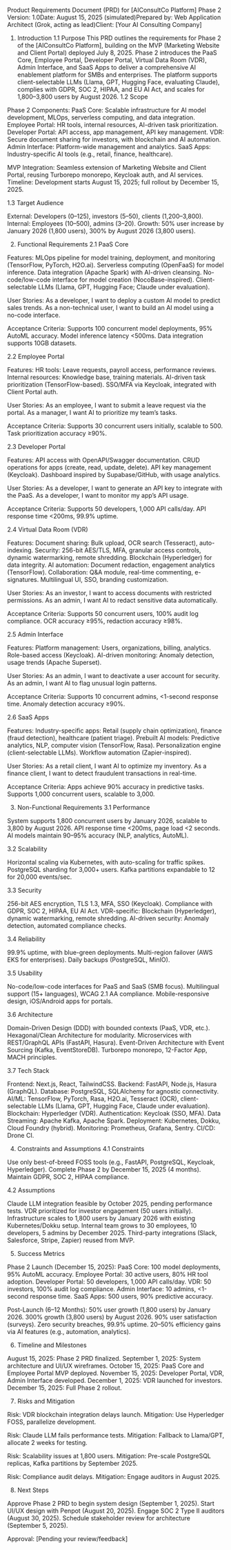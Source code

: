Product Requirements Document (PRD) for [AIConsultCo Platform] Phase 2
Version: 1.0Date: August 15, 2025 (simulated)Prepared by: Web Application Architect (Grok, acting as lead)Client: [Your AI Consulting Company]
1. Introduction
1.1 Purpose
This PRD outlines the requirements for Phase 2 of the [AIConsultCo Platform], building on the MVP (Marketing Website and Client Portal) deployed July 8, 2025. Phase 2 introduces the PaaS Core, Employee Portal, Developer Portal, Virtual Data Room (VDR), Admin Interface, and SaaS Apps to deliver a comprehensive AI enablement platform for SMBs and enterprises. The platform supports client-selectable LLMs (Llama, GPT, Hugging Face, evaluating Claude), complies with GDPR, SOC 2, HIPAA, and EU AI Act, and scales for 1,800–3,800 users by August 2026.
1.2 Scope

Phase 2 Components:
PaaS Core: Scalable infrastructure for AI model development, MLOps, serverless computing, and data integration.
Employee Portal: HR tools, internal resources, AI-driven task prioritization.
Developer Portal: API access, app management, API key management.
VDR: Secure document sharing for investors, with blockchain and AI automation.
Admin Interface: Platform-wide management and analytics.
SaaS Apps: Industry-specific AI tools (e.g., retail, finance, healthcare).


MVP Integration: Seamless extension of Marketing Website and Client Portal, reusing Turborepo monorepo, Keycloak auth, and AI services.
Timeline: Development starts August 15, 2025; full rollout by December 15, 2025.

1.3 Target Audience

External: Developers (0–125), investors (5–50), clients (1,200–3,800).
Internal: Employees (10–500), admins (3–20).
Growth: 50% user increase by January 2026 (1,800 users), 300% by August 2026 (3,800 users).

2. Functional Requirements
2.1 PaaS Core

Features:
MLOps pipeline for model training, deployment, and monitoring (TensorFlow, PyTorch, H2O.ai).
Serverless computing (OpenFaaS) for model inference.
Data integration (Apache Spark) with AI-driven cleansing.
No-code/low-code interface for model creation (NocoBase-inspired).
Client-selectable LLMs (Llama, GPT, Hugging Face; Claude under evaluation).


User Stories:
As a developer, I want to deploy a custom AI model to predict sales trends.
As a non-technical user, I want to build an AI model using a no-code interface.


Acceptance Criteria:
Supports 100 concurrent model deployments, 95% AutoML accuracy.
Model inference latency <500ms.
Data integration supports 10GB datasets.



2.2 Employee Portal

Features:
HR tools: Leave requests, payroll access, performance reviews.
Internal resources: Knowledge base, training materials.
AI-driven task prioritization (TensorFlow-based).
SSO/MFA via Keycloak, integrated with Client Portal auth.


User Stories:
As an employee, I want to submit a leave request via the portal.
As a manager, I want AI to prioritize my team’s tasks.


Acceptance Criteria:
Supports 30 concurrent users initially, scalable to 500.
Task prioritization accuracy ≥90%.



2.3 Developer Portal

Features:
API access with OpenAPI/Swagger documentation.
CRUD operations for apps (create, read, update, delete).
API key management (Keycloak).
Dashboard inspired by Supabase/GitHub, with usage analytics.


User Stories:
As a developer, I want to generate an API key to integrate with the PaaS.
As a developer, I want to monitor my app’s API usage.


Acceptance Criteria:
Supports 50 developers, 1,000 API calls/day.
API response time <200ms, 99.9% uptime.



2.4 Virtual Data Room (VDR)

Features:
Document sharing: Bulk upload, OCR search (Tesseract), auto-indexing.
Security: 256-bit AES/TLS, MFA, granular access controls, dynamic watermarking, remote shredding.
Blockchain (Hyperledger) for data integrity.
AI automation: Document redaction, engagement analytics (TensorFlow).
Collaboration: Q&A module, real-time commenting, e-signatures.
Multilingual UI, SSO, branding customization.


User Stories:
As an investor, I want to access documents with restricted permissions.
As an admin, I want AI to redact sensitive data automatically.


Acceptance Criteria:
Supports 50 concurrent users, 100% audit log compliance.
OCR accuracy ≥95%, redaction accuracy ≥98%.



2.5 Admin Interface

Features:
Platform management: Users, organizations, billing, analytics.
Role-based access (Keycloak).
AI-driven monitoring: Anomaly detection, usage trends (Apache Superset).


User Stories:
As an admin, I want to deactivate a user account for security.
As an admin, I want AI to flag unusual login patterns.


Acceptance Criteria:
Supports 10 concurrent admins, <1-second response time.
Anomaly detection accuracy ≥90%.



2.6 SaaS Apps

Features:
Industry-specific apps: Retail (supply chain optimization), finance (fraud detection), healthcare (patient triage).
Prebuilt AI models: Predictive analytics, NLP, computer vision (TensorFlow, Rasa).
Personalization engine (client-selectable LLMs).
Workflow automation (Zapier-inspired).


User Stories:
As a retail client, I want AI to optimize my inventory.
As a finance client, I want to detect fraudulent transactions in real-time.


Acceptance Criteria:
Apps achieve 90% accuracy in predictive tasks.
Supports 1,000 concurrent users, scalable to 3,000.



3. Non-Functional Requirements
3.1 Performance

System supports 1,800 concurrent users by January 2026, scalable to 3,800 by August 2026.
API response time <200ms, page load <2 seconds.
AI models maintain 90–95% accuracy (NLP, analytics, AutoML).

3.2 Scalability

Horizontal scaling via Kubernetes, with auto-scaling for traffic spikes.
PostgreSQL sharding for 3,000+ users.
Kafka partitions expandable to 12 for 20,000 events/sec.

3.3 Security

256-bit AES encryption, TLS 1.3, MFA, SSO (Keycloak).
Compliance with GDPR, SOC 2, HIPAA, EU AI Act.
VDR-specific: Blockchain (Hyperledger), dynamic watermarking, remote shredding.
AI-driven security: Anomaly detection, automated compliance checks.

3.4 Reliability

99.9% uptime, with blue-green deployments.
Multi-region failover (AWS EKS for enterprises).
Daily backups (PostgreSQL, MinIO).

3.5 Usability

No-code/low-code interfaces for PaaS and SaaS (SMB focus).
Multilingual support (15+ languages), WCAG 2.1 AA compliance.
Mobile-responsive design, iOS/Android apps for portals.

3.6 Architecture

Domain-Driven Design (DDD) with bounded contexts (PaaS, VDR, etc.).
Hexagonal/Clean Architecture for modularity.
Microservices with REST/GraphQL APIs (FastAPI, Hasura).
Event-Driven Architecture with Event Sourcing (Kafka, EventStoreDB).
Turborepo monorepo, 12-Factor App, MACH principles.

3.7 Tech Stack

Frontend: Next.js, React, TailwindCSS.
Backend: FastAPI, Node.js, Hasura (GraphQL).
Database: PostgreSQL, SQLAlchemy for agnostic connectivity.
AI/ML: TensorFlow, PyTorch, Rasa, H2O.ai, Tesseract (OCR), client-selectable LLMs (Llama, GPT, Hugging Face, Claude under evaluation).
Blockchain: Hyperledger (VDR).
Authentication: Keycloak (SSO, MFA).
Data Streaming: Apache Kafka, Apache Spark.
Deployment: Kubernetes, Dokku, Cloud Foundry (hybrid).
Monitoring: Prometheus, Grafana, Sentry.
CI/CD: Drone CI.

4. Constraints and Assumptions
4.1 Constraints

Use only best-of-breed FOSS tools (e.g., FastAPI, PostgreSQL, Keycloak, Hyperledger).
Complete Phase 2 by December 15, 2025 (4 months).
Maintain GDPR, SOC 2, HIPAA compliance.

4.2 Assumptions

Claude LLM integration feasible by October 2025, pending performance tests.
VDR prioritized for investor engagement (50 users initially).
Infrastructure scales to 1,800 users by January 2026 with existing Kubernetes/Dokku setup.
Internal team grows to 30 employees, 10 developers, 5 admins by December 2025.
Third-party integrations (Slack, Salesforce, Stripe, Zapier) reused from MVP.

5. Success Metrics

Phase 2 Launch (December 15, 2025):
PaaS Core: 100 model deployments, 95% AutoML accuracy.
Employee Portal: 30 active users, 80% HR tool adoption.
Developer Portal: 50 developers, 1,000 API calls/day.
VDR: 50 investors, 100% audit log compliance.
Admin Interface: 10 admins, <1-second response time.
SaaS Apps: 500 users, 90% predictive accuracy.


Post-Launch (6–12 Months):
50% user growth (1,800 users) by January 2026.
300% growth (3,800 users) by August 2026.
90% user satisfaction (surveys).
Zero security breaches, 99.9% uptime.
20–50% efficiency gains via AI features (e.g., automation, analytics).



6. Timeline and Milestones

August 15, 2025: Phase 2 PRD finalized.
September 1, 2025: System architecture and UI/UX wireframes.
October 15, 2025: PaaS Core and Employee Portal MVP deployed.
November 15, 2025: Developer Portal, VDR, Admin Interface developed.
December 1, 2025: VDR launched for investors.
December 15, 2025: Full Phase 2 rollout.

7. Risks and Mitigation

Risk: VDR blockchain integration delays launch.
Mitigation: Use Hyperledger FOSS, parallelize development.


Risk: Claude LLM fails performance tests.
Mitigation: Fallback to Llama/GPT, allocate 2 weeks for testing.


Risk: Scalability issues at 1,800 users.
Mitigation: Pre-scale PostgreSQL replicas, Kafka partitions by September 2025.


Risk: Compliance audit delays.
Mitigation: Engage auditors in August 2025.



8. Next Steps

Approve Phase 2 PRD to begin system design (September 1, 2025).
Start UI/UX design with Penpot (August 20, 2025).
Engage SOC 2 Type II auditors (August 30, 2025).
Schedule stakeholder review for architecture (September 5, 2025).

Approval: [Pending your review/feedback]